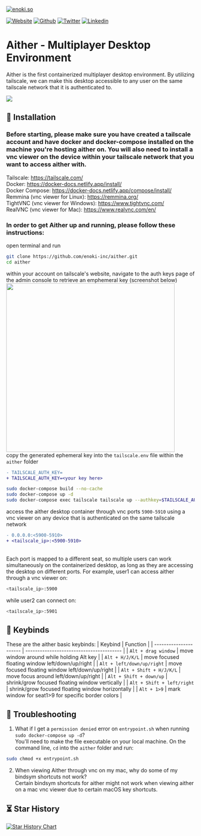 [![enoki.so](https://github.com/enoki-inc/alpine-sway-docker/blob/main/gh-landing.png)](https://enoki.so)

[![Website](https://img.shields.io/static/v1.svg?color=FBBC04&labelColor=003E8A&logoColor=ffffff&style=for-the-badge&label=enoki-inc&message=website)](https://enoki.so "check out our landing page!")
[![Github](https://img.shields.io/static/v1.svg?color=FBBC04&labelColor=003E8A&logoColor=ffffff&style=for-the-badge&label=enoki-inc&message=github)](https://github.com/enoki-inc "check out our github!")
[![Twitter](https://img.shields.io/static/v1.svg?color=FBBC04&labelColor=003E8A&logoColor=ffffff&style=for-the-badge&label=enoki-inc&message=twitter)](https://twitter.com/Enoki_Inc "check out our twitter page!")
[![Linkedin](https://img.shields.io/static/v1.svg?color=FBBC04&labelColor=003E8A&logoColor=ffffff&style=for-the-badge&label=enoki-inc&message=linkedin)](https://linkedin.com/company/enoki-inc/ "check out our linkedin page!")

# Aither - Multiplayer Desktop Environment

Aither is the first containerized multiplayer desktop environment. By utilizing tailscale, we can make this desktop accessible to any user on the same tailscale network that it is authenticated to.

<img src="https://github.com/enoki-inc/alpine-sway-docker/blob/main/demo-sc-aither.png">

## 🚀 Installation

### Before starting, please make sure you have created a tailscale account and have docker and docker-compose installed on the machine you're hosting aither on. You will also need to install a vnc viewer on the device within your tailscale network that you want to access aither with.
Tailscale: https://tailscale.com/ \
Docker: https://docker-docs.netlify.app/install/ \
Docker Compose: https://docker-docs.netlify.app/compose/install/ \
Remmina (vnc viewer for Linux): https://remmina.org/ \
TightVNC (vnc viewer for Windows): https://www.tightvnc.com/ \
RealVNC (vnc viewer for Mac): https://www.realvnc.com/en/ 

### In order to get Aither up and running, please follow these instructions:

open terminal and run 
```bash
git clone https://github.com/enoki-inc/aither.git
cd aither
```````
within your account on tailscale's website, navigate to the auth keys page of the admin console to retrieve an emphemeral key (screenshot below) \
<img src="https://tailscale.com/kb/1132/flydotio/ephemeral-keys.png" width="450" height="450"> \
copy the generated ephemeral key into the `tailscale.env` file within the `aither` folder
```diff
- TAILSCALE_AUTH_KEY=
+ TAILSCALE_AUTH_KEY=<your key here>
```
```bash
sudo docker-compose build --no-cache
sudo docker-compose up -d
sudo docker-compose exec tailscale tailscale up --authkey=$TAILSCALE_AUTH_KEY
`````
access the aither desktop container through vnc ports `5900-5910` using a vnc viewer on any device that is authenticated on the same tailscale network
```diff
- 0.0.0.0:<5900-5910>
+ <tailscale_ip>:<5900-5910>
```
\
Each port is mapped to a different seat, so multiple users can work simultaneously on the containerized desktop, as long as they are accessing the desktop on different ports. For example, user1 can access aither through a vnc viewer on:
```bash
<tailscale_ip>:5900
`````
while user2 can connect on: 
```bash
<tailscale_ip>:5901
`````
## 🔑 Keybinds 
These are the aither basic keybinds:
|        Keybind         |                 Function                 |
| ---------------------- | ---------------------------------------- |
| `Alt + drag window`    | move window around while holding Alt key                |
| `Alt + H/J/K/L`        | move focused floating window left/down/up/right        |
| `Alt + left/down/up/right`      | move focused floating window left/down/up/right                      |
| `Alt + Shift + H/J/K/L`              | move focus around left/down/up/right                 |
| `Alt + Shift + down/up`              | shrink/grow focused floating window vertically               |
| `Alt + Shift + left/right`           | shrink/grow focused floating window horizontally                              |
| `Alt + 1>9`     | mark window for seat1>9 for specific border colors                         |

## 🔨 Troubleshooting

1) What if I get a `permission denied` error on `entrypoint.sh` when running `sudo docker-compose up -d`? \
You'll need to make the file executable on your local machine. On the command line, `cd` into the `aither` folder and run: 
```bash
sudo chmod +x entrypoint.sh
`````
2) When viewing Aither through vnc on my mac, why do some of my bindsym shortcuts not work? \
Certain bindsym shortcuts for aither might not work when viewing aither on a mac vnc viewer due to certain macOS key shortcuts.

## ⏳ Star History

[![Star History Chart](https://api.star-history.com/svg?repos=enoki-inc/aither&type=Date)](https://star-history.com/#enoki-inc/aither&Date)
